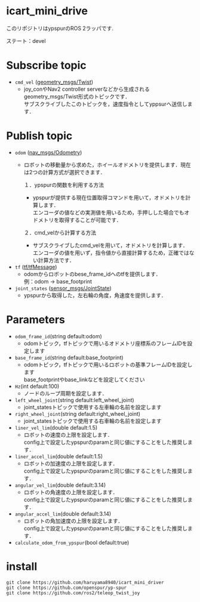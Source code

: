 # icart_mini_drive
このリポジトリはypspurのROS 2ラッパです.  


ステート：devel  

# Subscribe topic
- `cmd_vel` ([geometry_msgs/Twist](http://docs.ros.org/en/noetic/api/geometry_msgs/html/msg/Twist.html))
  - joy_conやNav2 controller serverなどから生成されるgeometry_msgs/Twist形式のトピックです．  
  サブスクライブしたこのトピックを，速度指令としてyppsurへ送信します．

# Publish topic
- `odom` ([nav_msgs/Odometry](http://docs.ros.org/en/noetic/api/nav_msgs/html/msg/Odometry.html))
  - ロボットの移動量から求めた，ホイールオドメトリを提供します．現在は2つの計算方式が選択できます． 
    
    １．ypspurの関数を利用する方法
     - ypspurが提供する現在位置取得コマンドを用いて，オドメトリを計算します．  
     エンコーダの値などの実測値を用いるため，手押しした場合でもオドメトリを取得することが可能です．
   
    ２．cmd_velから計算する方法
      - サブスクライブしたcmd_velを用いて，オドメトリを計算します．  
     エンコーダの値を用いず，指令値から直接計算するため，正確ではない計算方法です．
- `tf` ([tf/tfMessage](http://docs.ros.org/en/api/tf/html/msg/tfMessage.html))
  - odomからロボットのbese_frame_idへのtfを提供します．  
    例：odom → base_footprint
- `joint_states` ([sensor_msgs/JointState](http://docs.ros.org/en/melodic/api/sensor_msgs/html/msg/JointState.html))
  - ypspurから取得した，左右輪の角度，角速度を提供します． 
# Parameters
- `odom_frame_id`(string default:odom)
  - odomトピック，tfトピックで用いるオドメトリ座標系のフレームIDを設定します
- `base_frame_id`(string default:base_footprint)
  - odomトピック，tfトピックで用いるロボットの基準フレームIDを設定します  
  base_footprintやbase_linkなどを設定してください
- `Hz`(int default:100)
  - ノードのループ周期を設定します． 
- `left_wheel_joint`(string default:left_wheel_joint)
  - joint_statesトピックで使用する左車輪の名前を設定します 
- `right_wheel_joint`(string default:right_wheel_joint)
  - joint_statesトピックで使用する右車輪の名前を設定します 
- `liner_vel_lim`(double default:1.5)
  - ロボットの速度の上限を設定します．  
  config上で設定したypspurのparamと同じ値にすることをした推奨します．
- `liner_accel_lim`(double default:1.5)
  - ロボットの加速度の上限を設定します．  
  config上で設定したypspurのparamと同じ値にすることをした推奨します．
- `angular_vel_lim`(double default:3.14)
  - ロボットの角速度の上限を設定します．  
  config上で設定したypspurのparamと同じ値にすることをした推奨します．
- `angular_accel_lim`(double default:3.14)
  - ロボットの角加速度の上限を設定します．  
  config上で設定したypspurのparamと同じ値にすることをした推奨します．
- `calculate_odom_from_ypspur`(bool default:true)
# install
```
git clone https://github.com/haruyama8940/icart_mini_driver
git clone https://github.com/openspur/yp-spur
git clone https://github.com/ros2/teleop_twist_joy
```
